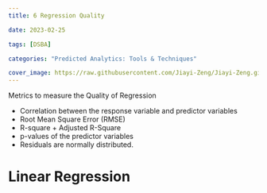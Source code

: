 ```yaml
---
title: 6 Regression Quality

date: 2023-02-25

tags: [DSBA]

categories: "Predicted Analytics: Tools & Techniques"

cover_image: https://raw.githubusercontent.com/Jiayi-Zeng/Jiayi-Zeng.github.io/pic/img/202302.png
---
```


Metrics to measure the Quality of Regression 

* Correlation between the response variable and predictor variables 
* Root Mean Square Error (RMSE) 
* R-square + Adjusted R-Square 
* p-values of the predictor variables 
* Residuals are normally distributed. 

# **Linear Regression**